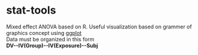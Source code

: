 # stat-tools #
Mixed effect ANOVA based on R. Useful visualization based on grammer of graphics concept using [ggplot](http://ggplot.yhathq.com/) <br/>
Data must be organized in this form <br/>
__DV--IV(Group)--IV(Exposure)--Subj__
